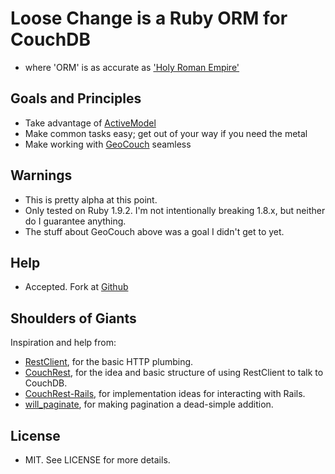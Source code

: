 # Loose Change is a Ruby ORM for CouchDB

* where 'ORM' is as accurate as ['Holy Roman
Empire'](http://en.wikipedia.org/wiki/Holy_Roman_Empire#Analysis)

## Goals and Principles

* Take advantage of
  [ActiveModel](http://yehudakatz.com/2010/01/10/activemodel-make-any-ruby-object-feel-like-activerecord/)
* Make common tasks easy; get out of your way if you need the metal
* Make working with [GeoCouch](http://github.com/vmx/couchdb) seamless

## Warnings

* This is pretty alpha at this point.
* Only tested on Ruby 1.9.2.  I'm not intentionally breaking 1.8.x, but neither do I guarantee anything.
* The stuff about GeoCouch above was a goal I didn't get to yet.

## Help

* Accepted. Fork at
  [Github](http://github.com/joshuamiller/loose_change)

## Shoulders of Giants

Inspiration and help from:

* [RestClient](http://github.com/archiloque/rest-client), for the
  basic HTTP plumbing.
* [CouchRest](http://github.com/couchrest/couchrest), for the idea and
  basic structure of using RestClient to talk to CouchDB.
* [CouchRest-Rails](http://github.com/hpoydar/couchrest-rails), for
  implementation ideas for interacting with Rails.
* [will_paginate](http://github.com/mislave/will_paginate), for making
  pagination a dead-simple addition.

## License

* MIT.  See LICENSE for more details.
